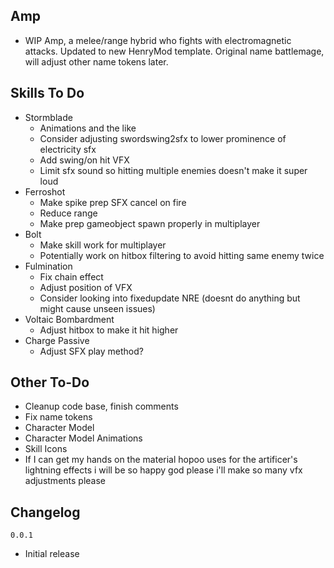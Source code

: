 ## Amp
- WIP Amp, a melee/range hybrid who fights with electromagnetic attacks. Updated to new HenryMod template. Original name battlemage, will adjust other name tokens later.

## Skills To Do
- Stormblade
  - Animations and the like
  - Consider adjusting swordswing2sfx to lower prominence of electricity sfx
  - Add swing/on hit VFX
  - Limit sfx sound so hitting multiple enemies doesn't make it super loud
- Ferroshot
  - Make spike prep SFX cancel on fire
  - Reduce range
  - Make prep gameobject spawn properly in multiplayer
- Bolt
  - Make skill work for multiplayer
  - Potentially work on hitbox filtering to avoid hitting same enemy twice
- Fulmination
  - Fix chain effect
  - Adjust position of VFX
  - Consider looking into fixedupdate NRE (doesnt do anything but might cause unseen issues)
- Voltaic Bombardment
  - Adjust hitbox to make it hit higher
- Charge Passive
  - Adjust SFX play method?
 ## Other To-Do
- Cleanup code base, finish comments
- Fix name tokens
- Character Model
- Character Model Animations
- Skill Icons
- If I can get my hands on the material hopoo uses for the artificer's lightning effects i will be so happy god please i'll make so many vfx adjustments please

## Changelog
`0.0.1`
- Initial release
